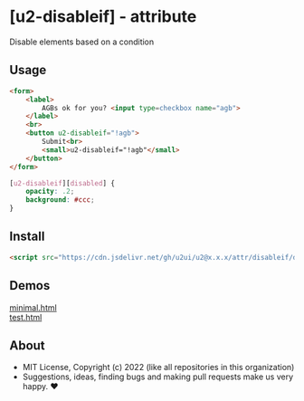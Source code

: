 # [u2-disableif] - attribute
Disable elements based on a condition


## Usage

```html
<form>
    <label>
        AGBs ok for you? <input type=checkbox name="agb">
    </label>
    <br>
    <button u2-disableif="!agb">
        Submit<br>
        <small>u2-disableif="!agb"</small>
    </button>
</form>
```

```css
[u2-disableif][disabled] {
    opacity: .2;
    background: #ccc;
}
```

## Install

```html
<script src="https://cdn.jsdelivr.net/gh/u2ui/u2@x.x.x/attr/disableif/disableif.min.js" type=module async></script>
```

## Demos

[minimal.html](http://gcdn.li/u2ui/u2@main/attr/disableif/tests/minimal.html)  
[test.html](http://gcdn.li/u2ui/u2@main/attr/disableif/tests/test.html)  

## About

- MIT License, Copyright (c) 2022 <u2> (like all repositories in this organization) <br>
- Suggestions, ideas, finding bugs and making pull requests make us very happy. ♥


